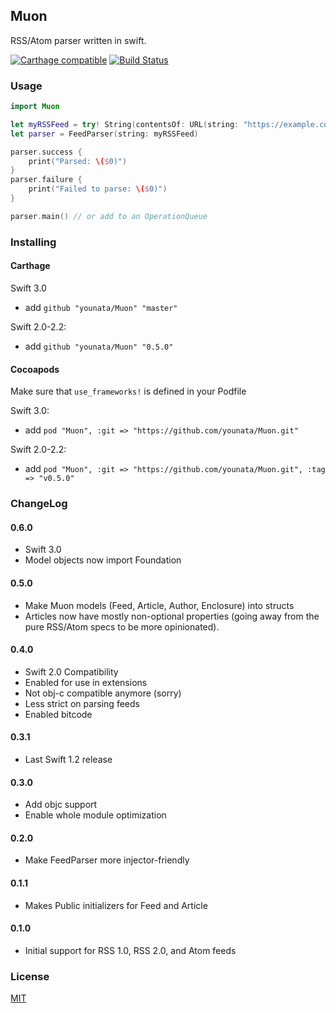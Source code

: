 ## Muon

RSS/Atom parser written in swift.

[![Carthage compatible](https://img.shields.io/badge/Carthage-compatible-4BC51D.svg?style=flat)](https://github.com/Carthage/Carthage) [![Build Status](https://travis-ci.org/younata/Muon.svg)](https://travis-ci.org/younata/Muon)

### Usage

```swift
import Muon

let myRSSFeed = try! String(contentsOf: URL(string: "https://example.com/feed.rss")!)
let parser = FeedParser(string: myRSSFeed)

parser.success {
    print("Parsed: \($0)")
}
parser.failure {
    print("Failed to parse: \($0)")
}

parser.main() // or add to an OperationQueue
```

### Installing

#### Carthage

Swift 3.0

* add `github "younata/Muon" "master"`

Swift 2.0-2.2:

* add `github "younata/Muon" "0.5.0"`

#### Cocoapods

Make sure that `use_frameworks!` is defined in your Podfile

Swift 3.0:

* add `pod "Muon", :git => "https://github.com/younata/Muon.git"`

Swift 2.0-2.2:

* add `pod "Muon", :git => "https://github.com/younata/Muon.git", :tag => "v0.5.0"`

### ChangeLog

#### 0.6.0

- Swift 3.0
- Model objects now import Foundation

#### 0.5.0

- Make Muon models (Feed, Article, Author, Enclosure) into structs
- Articles now have mostly non-optional properties (going away from the pure RSS/Atom specs to be more opinionated).

#### 0.4.0

- Swift 2.0 Compatibility
- Enabled for use in extensions
- Not obj-c compatible anymore (sorry)
- Less strict on parsing feeds
- Enabled bitcode

#### 0.3.1

- Last Swift 1.2 release

#### 0.3.0

- Add objc support
- Enable whole module optimization

#### 0.2.0

- Make FeedParser more injector-friendly

#### 0.1.1

- Makes Public initializers for Feed and Article

#### 0.1.0

- Initial support for RSS 1.0, RSS 2.0, and Atom feeds

### License

[MIT](LICENSE)

